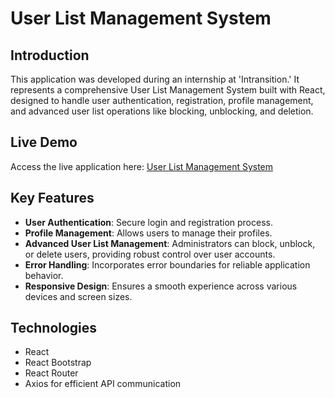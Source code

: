 # User List Management System

## Introduction
This application was developed during an internship at 'Intransition.' It represents a comprehensive User List Management System built with React, designed to handle user authentication, registration, profile management, and advanced user list operations like blocking, unblocking, and deletion.

## Live Demo
Access the live application here: [User List Management System](https://user-list-react.onrender.com)

## Key Features
- **User Authentication**: Secure login and registration process.
- **Profile Management**: Allows users to manage their profiles.
- **Advanced User List Management**: Administrators can block, unblock, or delete users, providing robust control over user accounts.
- **Error Handling**: Incorporates error boundaries for reliable application behavior.
- **Responsive Design**: Ensures a smooth experience across various devices and screen sizes.

## Technologies
- React
- React Bootstrap
- React Router
- Axios for efficient API communication
